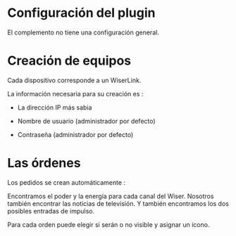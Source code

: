 Configuración del plugin 
=======================

El complemento no tiene una configuración general.

Creación de equipos 
========================

Cada dispositivo corresponde a un WiserLink.

La información necesaria para su creación es :

-   La dirección IP más sabia

-   Nombre de usuario (administrador por defecto)

-   Contraseña (administrador por defecto)

Las órdenes 
=============

Los pedidos se crean automáticamente :

Encontramos el poder y la energía para cada canal del Wiser. Nosotros
también encontrar las noticias de televisión. Y también encontramos los dos posibles
entradas de impulso.

Para cada orden puede elegir si serán o no
visible y asignar un icono.
